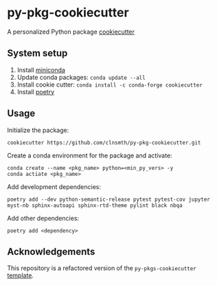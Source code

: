 # py-pkg-cookiecutter

A personalized Python package [cookiecutter](https://cookiecutter.readthedocs.io/en/latest/)

## System setup

1. Install [miniconda](https://docs.conda.io/en/latest/miniconda.html)
2. Update conda packages: `conda update --all`
3. Install cookie cutter: `conda install -c conda-forge cookiecutter`
4. Install [poetry](https://python-poetry.org/docs/master/#installing-with-the-official-installer)

## Usage

Initialize the package:
```
cookiecutter https://github.com/clnsmth/py-pkg-cookiecutter.git
```

Create a conda environment for the package and activate:
```
conda create --name <pkg_name> python=<min_py_vers> -y
conda actiate <pkg_name>
```

Add development dependencies:
```
poetry add --dev python-semantic-release pytest pytest-cov jupyter myst-nb sphinx-autoapi sphinx-rtd-theme pylint black nbqa
```

Add other dependencies:
```
poetry add <dependency>
```

## Acknowledgements

This repository is a refactored version of the `py-pkgs-cookiecutter` [template](https://github.com/py-pkgs/py-pkgs-cookiecutter).
